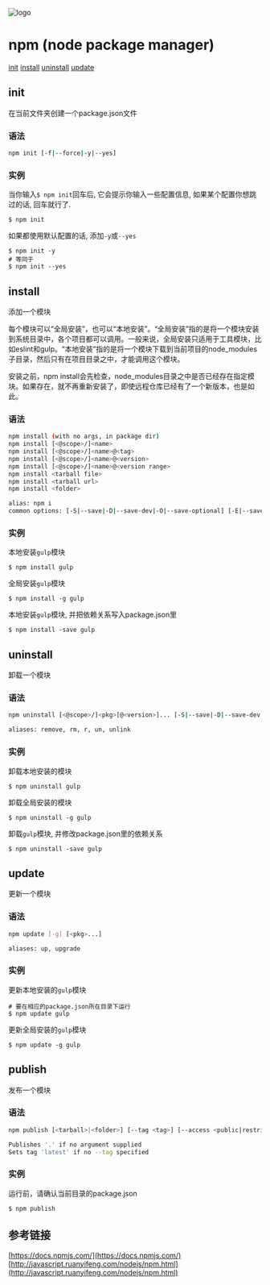 ![logo](http://oop4q34sz.bkt.clouddn.com/npm.png)

# npm (node package manager)

[init](#init) [install](#install)  [uninstall](#uninstall)  [update](#update) 


## init

在当前文件夹创建一个package.json文件

### 语法
```Bash
npm init [-f|--force|-y|--yes]
```

### 实例

当你输入`$ npm init`回车后, 它会提示你输入一些配置信息, 如果某个配置你想跳过的话, 回车就行了.
```
$ npm init
```

如果都使用默认配置的话, 添加`-y`或`--yes`
```
$ npm init -y
# 等同于
$ npm init --yes
```


## install

添加一个模块

每个模块可以“全局安装”，也可以“本地安装”。“全局安装”指的是将一个模块安装到系统目录中，各个项目都可以调用。一般来说，全局安装只适用于工具模块，比如eslint和gulp。“本地安装”指的是将一个模块下载到当前项目的node_modules子目录，然后只有在项目目录之中，才能调用这个模块。

安装之前，npm install会先检查，node_modules目录之中是否已经存在指定模块。如果存在，就不再重新安装了，即使远程仓库已经有了一个新版本，也是如此。

### 语法
```Bash
npm install (with no args, in package dir)
npm install [<@scope>/]<name>
npm install [<@scope>/]<name>@<tag>
npm install [<@scope>/]<name>@<version>
npm install [<@scope>/]<name>@<version range>
npm install <tarball file>
npm install <tarball url>
npm install <folder>

alias: npm i
common options: [-S|--save|-D|--save-dev|-O|--save-optional] [-E|--save-exact] [-B|--save-bundle] [--dry-run]
```

### 实例

本地安装`gulp`模块
```
$ npm install gulp
```

全局安装`gulp`模块
```
$ npm install -g gulp
```

本地安装`gulp`模块, 并把依赖关系写入package.json里
```
$ npm install -save gulp
```


## uninstall

卸载一个模块

### 语法
```Bash
npm uninstall [<@scope>/]<pkg>[@<version>]... [-S|--save|-D|--save-dev|-O|--save-optional]

aliases: remove, rm, r, un, unlink
```

### 实例

卸载本地安装的模块
```
$ npm uninstall gulp
```

卸载全局安装的模块
```
$ npm uninstall -g gulp
```

卸载`gulp`模块, 并修改package.json里的依赖关系
```
$ npm uninstall -save gulp
```


## update

更新一个模块

### 语法
```Bash
npm update [-g] [<pkg>...]

aliases: up, upgrade
```

### 实例

更新本地安装的`gulp`模块
```
# 要在相应的package.json所在目录下运行
$ npm update gulp
```

更新全局安装的`gulp`模块
```
$ npm update -g gulp
```

## publish

发布一个模块

### 语法

```Bash
npm publish [<tarball>|<folder>] [--tag <tag>] [--access <public|restricted>]

Publishes '.' if no argument supplied
Sets tag 'latest' if no --tag specified
```

### 实例

运行前，请确认当前目录的package.json

```
$ npm publish
```

## 参考链接

[https://docs.npmjs.com/](https://docs.npmjs.com/)  
[http://javascript.ruanyifeng.com/nodejs/npm.html](http://javascript.ruanyifeng.com/nodejs/npm.html)  
